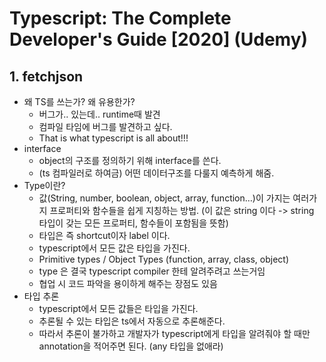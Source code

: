 # Typescript: The Complete Developer's Guide [2020] (Udemy)

## 1. fetchjson

- 왜 TS를 쓰는가? 왜 유용한가?
  - 버그가.. 있는데.. runtime때 발견
  - 컴파일 타임에 버그를 발견하고 싶다.
  - That is what typescript is all about!!!
- interface
  - object의 구조를 정의하기 위해 interface를 쓴다.
  - (ts 컴파일러로 하여금) 어떤 데이터구조를 다룰지 예측하게 해줌.
- Type이란?
  - 값(String, number, boolean, object, array, function…)이 가지는 여러가지 프로퍼티와 함수들을 쉽게 지칭하는 방법. (이 값은 string 이다 -> string 타입이 갖는 모든 프로퍼티, 함수들이 포함됨을 뜻함)
  - 타입은 즉 shortcut이자 label 이다.
  - typescript에서 모든 값은 타입을 가진다.
  - Primitive types / Object Types (function, array, class, object)
  - type 은 결국 typescript compiler 한테 알려주려고 쓰는거임
  - 협업 시 코드 파악을 용이하게 해주는 장점도 있음
- 타입 추론
  - typescript에서 모든 값들은 타입을 가진다.
  - 추론될 수 있는 타입은 ts에서 자동으로 추론해준다.
  - 따라서 추론이 불가하고 개발자가 typescript에게 타입을 알려줘야 할 때만 annotation을 적어주면 된다. (any 타입을 없애라)
